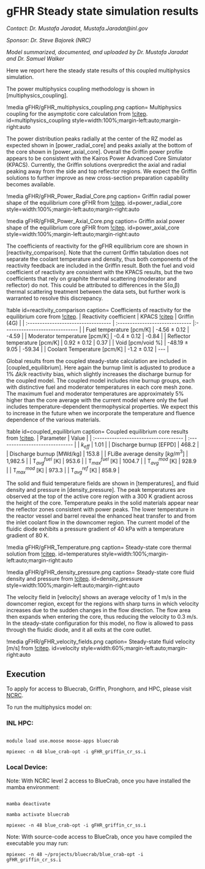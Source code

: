 # gFHR Steady state simulation results

*Contact: Dr. Mustafa Jaradat, Mustafa.Jaradat\@inl.gov*

*Sponsor: Dr. Steve Bajorek (NRC)*

*Model summarized, documented, and uploaded by Dr. Mustafa Jaradat and Dr. Samuel Walker*

Here we report here the steady state results of this coupled multiphysics simulation.

The power multiphysics coupling methodology is shown in [multiphysics_coupling].

!media gFHR/gFHR_multiphysics_coupling.png
  caption=  Multiphysics coupling for the asymptotic core calculation from [!citep](gFHR_report).
  id=multiphysics_coupling
  style=width:100%;margin-left:auto;margin-right:auto

The power distribution peaks radially at the center of the RZ model as expected shown in [power_radial_core] and peaks axially at the bottom of the core shown in [power_axial_core]. Overall the Griffin power profile appears to be consistent with the Kairos Power Advanced Core Simulator (KPACS). Currently, the Griffin solutions overpredict the axial and radial peaking away from the side and top reflector regions. We expect the Griffin solutions to further improve as new cross-section preparation capability becomes available.

!media gFHR/gFHR_Power_Radial_Core.png
  caption=  Griffin radial power shape of the equilibrium core gFHR from [!citep](gFHR_report).
  id=power_radial_core
  style=width:100%;margin-left:auto;margin-right:auto

!media gFHR/gFHR_Power_Axial_Core.png
  caption=  Griffin axial power shape of the equilibrium core gFHR from [!citep](gFHR_report).
  id=power_axial_core
  style=width:100%;margin-left:auto;margin-right:auto

The coefficients of reactivity for the gFHR equilibrium core are shown in [reactivity_comparison]. Note that the current Griffin tabulation does not separate the coolant temperature and density, thus both components of the reactivity feedback are included in the Griffin result. Both the fuel and void coefficient of reactivity are consistent with the KPACS results, but the two coefficients that rely on graphite thermal scattering (moderator and reflector) do not. This could be attributed to differences in the S(α,β) thermal scattering treatment between the data sets, but further work is warranted to resolve this discrepancy.

!table id=reactivity_comparison caption= Coefficients of reactivity for the equilibrium core from [!citep](gFHR_report).
| Reactivity coefficient              | KPACS [!citep](gFHR)            | Griffin (4G)                   |
| :---------------------------------- | :------------------------------ |:------------------------------ |
| Fuel temperature $[$pcm/K$]$        | -4.56 $\pm$ 0.12                | -4.59                          |
| Moderator temperature $[$pcm/K$]$   | -0.4 $\pm$ 0.12                 | -0.84                          |
| Reflector temperature $[$pcm/K$]$   | 0.92 $\pm$ 0.12                 |  0.37                          |
| Void $[$pcm/void %$]$               | -48.19 $\pm$ 9.05               | -59.34                         |
| Coolant Temperature $[$pcm/K$]$     | -1.2 $\pm$ 0.12                 |  ---                           |

Global results from the coupled steady-state calculation are included in [coupled_equilibrium]. Here again the burnup limit is adjusted to produce a 1% $\Delta$$k$/$k$ reactivity bias, which slightly increases the discharge burnup for the coupled model. The coupled model includes nine burnup groups, each with distinctive fuel and moderator temperatures in each core mesh zone. The maximum fuel and moderator temperatures are approximately 5% higher than the core average with the current model where only the fuel includes temperature-dependent thermophysical properties. We expect this to increase in the future when we incorporate the temperature and fluence dependence of the various materials.

!table id=coupled_equilibrium caption= Coupled equilibrium core results from [!citep](gFHR_report).
| Parameter                             | Value                           |
| :------------------------------------ | :------------------------------ |
| $k$$_{eff}$                            | 1.01                            |
| Discharge burnup $[$EFPD$]$           | 468.2                           |
| Discharge burnup $[$MWd/kg$]$         | 153.8                           |
| FLiBe average density $[$$kg$/$m^3$$]$ | 1,982.5                         |
| T$_{avg}^{fuel}$ $[$K$]$                | 953.6                           |
| T$_{max}^{fuel}$ $[$K$]$               | 1004.7                          |
| T$_{avg}^{mod}$ $[$K$]$                 | 928.9                           |
| T$_{max}^{mod}$ $[$K$]$                | 973.3                           |
| T$_{avg}^{ref}$ $[$K$]$                | 858.9                           |

The solid and fluid temperature fields are shown in [temperatures], and fluid density and pressure in [density_pressure]. The peak temperatures are observed at the top of the active core region with a 300 K gradient across the height of the core. Temperature peaks in the solid materials appear near the reflector zones consistent with power peaks. The lower temperature in the reactor vessel and barrel reveal the enhanced heat transfer to and from the inlet coolant flow in the downcomer region. The current model of the fluidic diode exhibits a pressure gradient of 40 kPa with a temperature gradient of 80 K.

!media gFHR/gFHR_Temperature.png
  caption=  Steady-state core thermal solution from [!citep](gFHR_report).
  id=temperatures
  style=width:100%;margin-left:auto;margin-right:auto

!media gFHR/gFHR_density_pressure.png
  caption=  Steady-state core fluid density and pressure from [!citep](gFHR_report).
  id=density_pressure
  style=width:100%;margin-left:auto;margin-right:auto

  The velocity field in [velocity] shows an average velocity of 1 m/s in the downcomer region, except for the regions with sharp turns in which velocity increases due to the sudden changes in the flow direction. The flow area then expands when entering the core, thus reducing the velocity to 0.3 m/s. In the steady-state configuration for this model, no flow is allowed to pass through the fluidic diode, and it all exits at the core outlet.

!media gFHR/gFHR_velocity_fields.png
  caption=  Steady-state fluid velocity $[$m/s$]$ from [!citep](gFHR_report).
  id=velocity
  style=width:60%;margin-left:auto;margin-right:auto

## Execution

To apply for access to Bluecrab, Griffin, Pronghorn, and HPC, please visit [NCRC](https://ncrcaims.inl.gov/).

To run the multiphysics model on:

### INL HPC:

```language=Bash

module load use.moose moose-apps bluecrab

mpiexec -n 48 blue_crab-opt -i gFHR_griffin_cr_ss.i
```

### Local Device:

Note: With NCRC level 2 access to BlueCrab, once you have installed the mamba environment:

```language=Bash

mamba deactivate

mamba activate bluecrab

mpiexec -n 48 blue_crab-opt -i gFHR_griffin_cr_ss.i
```

Note: With source-code access to BlueCrab, once you have compiled the executable you may run:

```language=Bash
mpiexec -n 48 ~/projects/bluecrab/blue_crab-opt -i gFHR_griffin_cr_ss.i

```
